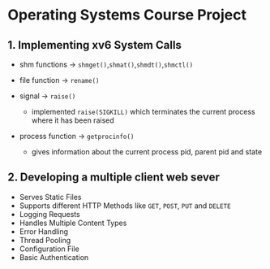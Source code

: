 # Operating Systems Course Project
## 1. Implementing xv6 System Calls
- shm functions -> `shmget()`,`shmat()`,`shmdt()`,`shmctl()`
- file function -> `rename()`
- signal -> `raise()`
  - implemented `raise(SIGKILL)` which terminates the current process where it has been raised
- process function -> `getprocinfo()`
  
    - gives information about the current process pid, parent pid and state

## 2. Developing a multiple client web sever 
- Serves Static Files
- Supports different HTTP Methods like `GET`, `POST`, `PUT` and `DELETE`
- Logging Requests
- Handles Multiple Content Types
- Error Handling
- Thread Pooling
- Configuration File
- Basic Authentication